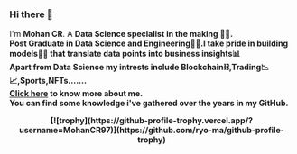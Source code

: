 ### Hi there 👋

I'm <B>Mohan CR</B>. A <B>Data Science specialist<B> in the making 👨‍💻.</br>
Post Graduate in Data Science and Engineering👨‍🎓.I take pride in building models👨‍🔧 that translate data points into business insights📊</br>
Apart from Data Science my intrests include Blockchain⛓,Trading📉📈,Sports,NFTs.......</br>
<a href="https://www.linkedin.com/in/mohan-c-r/">Click here</a> to know more about me.</br>
You can find some knowledge i've gathered over the years in my GitHub.
<center>
[![trophy](https://github-profile-trophy.vercel.app/?username=MohanCR97)](https://github.com/ryo-ma/github-profile-trophy)
</center>
